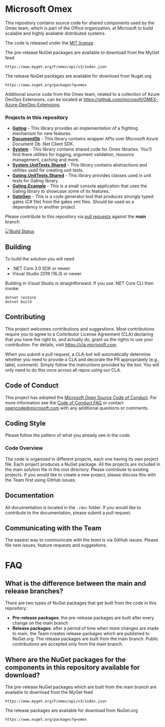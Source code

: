 # Microsoft Omex

This repository contains source code for shared components used by the Omex team, which is part of the Office organization, at Microsoft to build scalable and highly available distributed systems.

The code is released under the [MIT license](https://github.com/microsoft/Omex/blob/main/LICENSE).

The pre-release NuGet packages are available to download from the MyGet feed

    https://www.myget.org/F/omex/api/v3/index.json


The release NuGet packages are available for download from Nuget.org

    https://www.nuget.org/packages?q=omex

Additional source code from the Omex team, related to a collection of Azure DevOps Extensions, can be located at <https://github.com/microsoft/OMEX-Azure-DevOps-Extensions>.

### Projects in this repository

* [__Gating__](https://github.com/microsoft/Omex/tree/main/src/Gating) - This library provides an implementation of a flighting mechanism for new features.
* [__DocumentDb__](https://github.com/microsoft/Omex/tree/main/src/DocumentDb) - This library contains wrapper APIs over Microsoft Azure Document Db .Net Client SDK.
* [__System__](https://github.com/microsoft/Omex/tree/main/src/System) - This library contains shared code for Omex libraries. You'll find there utilities for logging,
argument validation, resource management, caching and more.
* [__System.UnitTests.Shared__](https://github.com/microsoft/Omex/tree/main/src/System.UnitTests.Shared) - This library contains abstractions and utilities used for creating unit tests.
* [__Gating.UnitTests.Shared__](https://github.com/microsoft/Omex/tree/main/src/Gating.UnitTests.Shared) - This library provides classes used in unit tests for Gating library.
* [__Gating.Example__](https://github.com/microsoft/Omex/tree/main/src/Gating.Example) - This is a small console application that uses the Gating library to showcase some of its features.
* [__GateGen__](https://github.com/microsoft/Omex/tree/main/src/CodeGenerators/GateGen) - This is a code generator tool that produces strongly typed gates (C# file) from the gates xml files. Should be used as a dependency in another project.

Please contribute to this repository via [pull requests](https://github.com/Microsoft/Omex/pulls) against the __main__ branch.

[![Build Status](https://dev.azure.com/ms/Omex/_apis/build/status/Microsoft.Omex?branchName=main)](https://dev.azure.com/ms/Omex/_build/latest?definitionId=73&branchName=main)

## Building

To build the solution you will need

* .NET Core 3.0 SDK or newer
* Visual Studio 2019 (16.3) or newer

Building in Visual Studio is straightforward. If you use .NET Core CLI then invoke

    dotnet restore
    dotnet build

## Contributing

This project welcomes contributions and suggestions.  Most contributions require you to agree to a
Contributor License Agreement (CLA) declaring that you have the right to, and actually do, grant us
the rights to use your contribution. For details, visit https://cla.microsoft.com.

When you submit a pull request, a CLA-bot will automatically determine whether you need to provide
a CLA and decorate the PR appropriately (e.g., label, comment). Simply follow the instructions
provided by the bot. You will only need to do this once across all repos using our CLA.

## Code of Conduct

This project has adopted the [Microsoft Open Source Code of Conduct](https://opensource.microsoft.com/codeofconduct/).
For more information see the [Code of Conduct FAQ](https://opensource.microsoft.com/codeofconduct/faq/) or
contact [opencode@microsoft.com](mailto:opencode@microsoft.com) with any additional questions or comments.


## Coding Style
Please follow the pattern of what you already see in the code.

### Code Overview
The code is organized in different projects, each one having its own project file.
Each project produces a NuGet package.
All the projects are included in the main solution file in the root directory.
Please contribute to existing projects.
If you would like to create a new project, please discuss this with the Team first using GitHub issues.


## Documentation

All documentation is located in the `./doc` folder. If you would like to contribute to the documentation, please submit a pull request.

## Communicating with the Team
The easiest way to communicate with the team is via GitHub issues. Please file new issues, feature requests and suggestions.

# FAQ
## What is the difference between the main and release branches?
There are two types of NuGet packages that get built from the code in this repository:
* __Pre-release packages__: the pre-release packages are built after every change on the main branch
* __Release packages__: after a period of time when more changes are made to main, the Team creates release packages which are published to NuGet.org.
The release packages are built from the main branch. Public contributions are accepted only from the main branch.

## Where are the NuGet packages for the components in this repository available for download?
The pre-release NuGet packages which are built from the main branch are available to download from the MyGet feed

    https://www.myget.org/F/omex/api/v3/index.json


The release packages are available for download from NuGet.org

    https://www.nuget.org/packages?q=omex


